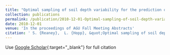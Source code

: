 ```yaml
---
title: "Optimal sampling of soil depth variability for the prediction of hydrological response"
collection: publications
permalink: /publication/2010-12-01-Optimal-sampling-of-soil-depth-variability-for-the-prediction-of-hydrological-response
date: 2010-12-01
venue: 'In the proceedings of AGU Fall Meeting Abstracts'
citation: ' S. {Reaney},  L. {Hopp}, &quot;Optimal sampling of soil depth variability for the prediction of hydrological response.&quot; In the proceedings of AGU Fall Meeting Abstracts, 2010.'
---
```

Use [Google Scholar](https://scholar.google.com/scholar?q=Optimal+sampling+of+soil+depth+variability+for+the+prediction+of+hydrological+response){:target="_blank"} for full citation
